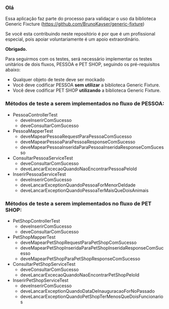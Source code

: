### Olá

Essa aplicação faz parte do processo para validaçar o uso da biblioteca Generic Fixcture (https://github.com/BrunoKayser/generic-fixture)

Se você esta contribuindo neste repositório é por que é um profissional especial, pois apoiar voluntariamente é um apoio extraordinário.

**Obrigado.**

Para seguirmos com os testes, será necessário implementar os testes unitários de dois fluxos, PESSOA e PET SHOP, seguindo os pré-requisitos abaixo:
- Qualquer objeto de teste deve ser mockado
- Você deve codificar PESSOA **sem utilizar** a biblioteca Generic Fixture.
- Você deve codificar PET SHOP **utilizando** a biblioteca Generic Fixture.

### Métodos de teste a serem implementados no fluxo de PESSOA:
- PessoaControllerTest
  - deveInserirComSucesso
  - deveConsultarComSucesso
- PessoaMapperTest
  - deveMapearPessoaRequestParaPessoaComSucesso
  - deveMapearPessoaParaPessoaResponseComSucesso
  - deveMapearPessoaInseridaParaPessoaInseridaResponseComSucesso
- ConsultarPessoaServiceTest
  - deveConsultarComSucesso
  - deveLancarExcecaoQuandoNaoEncontrarPessoaPeloId
- InserirPessoaServiceTest
  - deveInserirComSucesso
  - deveLancarExceptionQuandoPessoaForMenorDeIdade
  - deveLancarExceptionQuandoPessoaTerMaisQueDoisAnimais

### Métodos de teste a serem implementados no fluxo de PET SHOP:
- PetShopControllerTest
  - deveInserirComSucesso
  - deveConsultarComSucesso
- PetShopMapperTest
  - deveMapearPetShopRequestParaPetShopComSucesso
  - deveMapearPetShopInseridaParaPetShopInseridaResponseComSucesso
  - deveMapearPetShopParaPetShopResponseComSucesso
- ConsultarPetShopServiceTest
  - deveConsultarComSucesso
  - deveLancarExcecaoQuandoNaoEncontrarPetShopPeloId
- InserirPetShopServiceTest
  - deveInserirComSucesso
  - deveLancarExceptionQuandoDataDeInauguracaoForNoPassado
  - deveLancarExceptionQuandoPetShopTerMenosQueDoisFuncionarios
